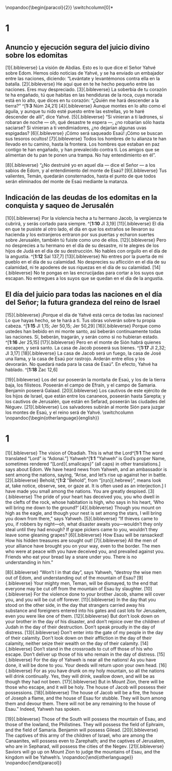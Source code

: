  \nopandoc{\begin{paracol}{2}}
\switchcolumn[0]*

# 1
## Anuncio y ejecución segura del juicio divino sobre los edomitas
[1]{.bibleverse} La visión de Abdías. Esto es lo que dice el Señor Yahvé sobre Edom. Hemos oído noticias de Yahvé, y se ha enviado un embajador entre las naciones, diciendo: “Levántate y levantémonos contra ella en la batalla. [2]{.bibleverse} He aquí que en te he hecho pequeño entre las naciones. Eres muy despreciado. [3]{.bibleverse} La soberbia de tu corazón te ha engañado, tú que habitas en las hendiduras de la roca, cuya morada está en lo alto, que dices en tu corazón: “¿Quién me hará descender a la tierra?” ^[**1:3** Núm 24,21] [4]{.bibleverse} Aunque montes en lo alto como el águila, y aunque tu nido esté puesto entre las estrellas, yo te haré descender de allí”, dice Yahvé. [5]{.bibleverse} “Si vinieran a ti ladrones, si robaran de noche — oh, qué desastre te espera —, ¿no robarían sólo hasta saciarse? Si vinieran a ti vendimiadores, ¿no dejarían algunas uvas espigadas? [6]{.bibleverse} ¡Cómo será saqueado Esaú! ¡Cómo se buscan sus tesoros ocultos! [7]{.bibleverse} Todos los hombres de tu alianza te han llevado en tu camino, hasta la frontera. Los hombres que estaban en paz contigo te han engañado, y han prevalecido contra ti. Los amigos que se alimentan de tu pan te ponen una trampa. No hay entendimiento en él”.

[8]{.bibleverse} “¿No destruiré yo en aquel día — dice el Señor — a los sabios de Edom, y al entendimiento del monte de Esaú? [9]{.bibleverse} Tus valientes, Temán, quedarán consternados, hasta el punto de que todos serán eliminados del monte de Esaú mediante la matanza.

## Indicación de las deudas de los edomitas en la conquista y saqueo de Jerusalén
[10]{.bibleverse} Por la violencia hecha a tu hermano Jacob, la vergüenza te cubrirá, y serás cortado para siempre. ^[**1:10** Jl 3,19] [11]{.bibleverse} El día en que te pusiste al otro lado, el día en que los extraños se llevaron su hacienda y los extranjeros entraron por sus puertas y echaron suertes sobre Jerusalén, también tú fuiste como uno de ellos. [12]{.bibleverse} Pero no desprecies a tu hermano en el día de su desastre, ni te alegres de los hijos de Judá en el día de su destrucción. No hables con orgullo en el día de la angustia. ^[**1:12** Sal 137,7] [13]{.bibleverse} No entres por la puerta de mi pueblo en el día de su calamidad. No desprecies su aflicción en el día de su calamidad, ni te apoderes de sus riquezas en el día de su calamidad. [14]{.bibleverse} No te pongas en las encrucijadas para cortar a los suyos que escapan. No entregues a los suyos que se quedan en el día de la angustia.

## El día del juicio para todas las naciones en el día del Señor; la futura grandeza del reino de Israel
[15]{.bibleverse} ¡Porque el día de Yahvé está cerca de todas las naciones! Lo que hayas hecho, se te hará a ti. Tus obras volverán sobre tu propia cabeza. ^[**1:15** Jl 1,15; Jer 50,15; Jer 50,29] [16]{.bibleverse} Porque como ustedes han bebido en mi monte santo, así beberán continuamente todas las naciones. Sí, beberán, tragarán, y serán como si no hubieran estado. ^[**1:16** Jer 25,15] [17]{.bibleverse} Pero en el monte de Sión habrá quienes escapen, y será santo. La casa de Jacob poseerá sus bienes. ^[**1:17** Jl 2,32; Jl 3,17] [18]{.bibleverse} La casa de Jacob será un fuego, la casa de José una llama, y la casa de Esaú por rastrojo. Arderán entre ellos y los devorarán. No quedará nada para la casa de Esaú”. En efecto, Yahvé ha hablado. ^[**1:18** Zac 12,6]

[19]{.bibleverse} Los del sur poseerán la montaña de Esaú, y los de la tierra baja, los filisteos. Poseerán el campo de Efraín, y el campo de Samaria. Benjamín poseerá Galaad. [20]{.bibleverse} Los cautivos de este ejército de los hijos de Israel, que están entre los cananeos, poseerán hasta Sarepta; y los cautivos de Jerusalén, que están en Sefarad, poseerán las ciudades del Néguev. [21]{.bibleverse} Los salvadores subirán al monte Sión para juzgar los montes de Esaú, y el reino será de Yahvé.
\switchcolumn
\nopandoc{\begin{otherlanguage}{english}}

# 1
[1]{.bibleverse} The vision of Obadiah. This is what the Lord^[**1:1** The word translated “Lord” is “Adonai.”] Yahweh^[**1:1** “Yahweh” is God’s proper Name, sometimes rendered “[Lord]{.smallcaps}” (all caps) in other translations.] says about Edom. We have heard news from Yahweh, and an ambassador is sent among the nations, saying, “Arise, and let’s rise up against her in battle. [2]{.bibleverse} Behold,^[**1:2** “Behold”, from “[הִנֵּה]{.hebrew}”, means look at, take notice, observe, see, or gaze at. It is often used as an interjection.] I have made you small among the nations. You are greatly despised. [3]{.bibleverse} The pride of your heart has deceived you, you who dwell in the clefts of the rock, whose habitation is high, who says in his heart, ‘Who will bring me down to the ground?’ [4]{.bibleverse} Though you mount on high as the eagle, and though your nest is set among the stars, I will bring you down from there,” says Yahweh. [5]{.bibleverse} “If thieves came to you, if robbers by night—oh, what disaster awaits you—wouldn’t they only steal until they had enough? If grape pickers came to you, wouldn’t they leave some gleaning grapes? [6]{.bibleverse} How Esau will be ransacked! How his hidden treasures are sought out! [7]{.bibleverse} All the men of your alliance have brought you on your way, even to the border. The men who were at peace with you have deceived you, and prevailed against you. Friends who eat your bread lay a snare under you. There is no understanding in him.” 

[8]{.bibleverse} “Won’t I in that day”, says Yahweh, “destroy the wise men out of Edom, and understanding out of the mountain of Esau? [9]{.bibleverse} Your mighty men, Teman, will be dismayed, to the end that everyone may be cut off from the mountain of Esau by slaughter. [10]{.bibleverse} For the violence done to your brother Jacob, shame will cover you, and you will be cut off forever. [11]{.bibleverse} In the day that you stood on the other side, in the day that strangers carried away his substance and foreigners entered into his gates and cast lots for Jerusalem, even you were like one of them. [12]{.bibleverse} But don’t look down on your brother in the day of his disaster, and don’t rejoice over the children of Judah in the day of their destruction. Don’t speak proudly in the day of distress. [13]{.bibleverse} Don’t enter into the gate of my people in the day of their calamity. Don’t look down on their affliction in the day of their calamity, neither seize their wealth on the day of their calamity. [14]{.bibleverse} Don’t stand in the crossroads to cut off those of his who escape. Don’t deliver up those of his who remain in the day of distress. [15]{.bibleverse} For the day of Yahweh is near all the nations! As you have done, it will be done to you. Your deeds will return upon your own head. [16]{.bibleverse} For as you have drunk on my holy mountain, so all the nations will drink continually. Yes, they will drink, swallow down, and will be as though they had not been. [17]{.bibleverse} But in Mount Zion, there will be those who escape, and it will be holy. The house of Jacob will possess their possessions. [18]{.bibleverse} The house of Jacob will be a fire, the house of Joseph a flame, and the house of Esau for stubble. They will burn among them and devour them. There will not be any remaining to the house of Esau.” Indeed, Yahweh has spoken. 

[19]{.bibleverse} Those of the South will possess the mountain of Esau, and those of the lowland, the Philistines. They will possess the field of Ephraim, and the field of Samaria. Benjamin will possess Gilead. [20]{.bibleverse} The captives of this army of the children of Israel, who are among the Canaanites, will possess even to Zarephath; and the captives of Jerusalem, who are in Sepharad, will possess the cities of the Negev. [21]{.bibleverse} Saviors will go up on Mount Zion to judge the mountains of Esau, and the kingdom will be Yahweh’s.
\nopandoc{\end{otherlanguage}}
\nopandoc{\end{paracol}}
